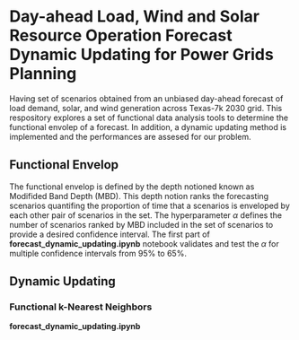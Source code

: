 # Day-ahead Load, Wind and Solar Resource Operation Forecast Dynamic Updating for Power Grids Planning

Having set of scenarios obtained from an unbiased day-ahead forecast of load demand, solar, and wind generation across Texas-7k 2030 grid. This respository explores a set of functional data analysis tools to determine the functional envolep of a forecast. In addition, a dynamic updating method is implemented and the performances are assesed for our problem.

## Functional Envelop

The functional envelop is defined by the depth notioned known as Modifided Band Depth (MBD). This depth notion ranks the forecasting scenarios quantifing the proportion of time that a scenarios is enveloped by each other pair of scenarios in the set. The hyperparameter $\alpha$ defines the number of scenarios ranked by MBD included in the set of scenarios to provide a desired confidence interval. The first part of **forecast_dynamic_updating.ipynb** notebook validates and test the $\alpha$ for multiple confidence intervals from 95% to 65%.

## Dynamic Updating


### Functional k-Nearest Neighbors


**forecast_dynamic_updating.ipynb**
